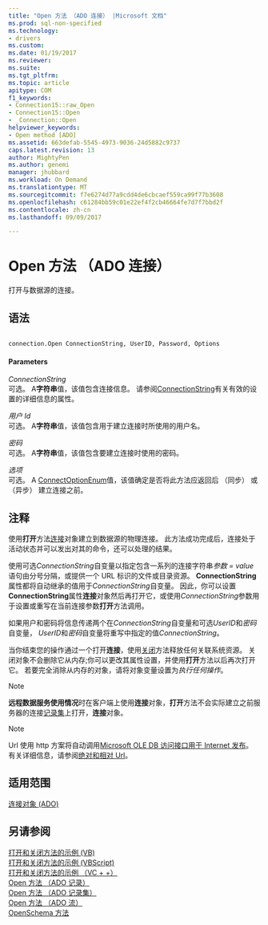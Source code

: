 ```yaml
---
title: "Open 方法 （ADO 连接） |Microsoft 文档"
ms.prod: sql-non-specified
ms.technology:
- drivers
ms.custom: 
ms.date: 01/19/2017
ms.reviewer: 
ms.suite: 
ms.tgt_pltfrm: 
ms.topic: article
apitype: COM
f1_keywords:
- Connection15::raw_Open
- Connection15::Open
- _Connection::Open
helpviewer_keywords:
- Open method [ADO]
ms.assetid: 663defab-5545-4973-9036-24d5882c9737
caps.latest.revision: 13
author: MightyPen
ms.author: genemi
manager: jhubbard
ms.workload: On Demand
ms.translationtype: MT
ms.sourcegitcommit: f7e6274d77a9cdd4de6cbcaef559ca99f77b3608
ms.openlocfilehash: c61284bb59c01e22ef4f2cb46664fe7d7f7bbd2f
ms.contentlocale: zh-cn
ms.lasthandoff: 09/09/2017

---
```

# <a name="open-method-ado-connection"></a>Open 方法 （ADO 连接）
打开与数据源的连接。  
  
## <a name="syntax"></a>语法  
  
```  
  
connection.Open ConnectionString, UserID, Password, Options  
```  
  
#### <a name="parameters"></a>Parameters  
 *ConnectionString*  
 可选。 A**字符串**值，该值包含连接信息。 请参阅[ConnectionString](../../../ado/reference/ado-api/connectionstring-property-ado.md)有关有效的设置的详细信息的属性。  
  
 *用户 Id*  
 可选。 A**字符串**值，该值包含用于建立连接时所使用的用户名。  
  
 *密码*  
 可选。 A**字符串**值，该值包含要建立连接时使用的密码。  
  
 *选项*  
 可选。 A [ConnectOptionEnum](../../../ado/reference/ado-api/connectoptionenum.md)值，该值确定是否将此方法应返回后 （同步） 或 （异步） 建立连接之前。  
  
## <a name="remarks"></a>注释  
 使用**打开**方法[连接](../../../ado/reference/ado-api/connection-object-ado.md)对象建立到数据源的物理连接。 此方法成功完成后，连接处于活动状态并可以发出对其的命令，还可以处理的结果。  
  
 使用可选*ConnectionString*自变量以指定包含一系列的连接字符串*参数* *= value*语句由分号分隔，或提供一个 URL 标识的文件或目录资源。 **ConnectionString**属性都将自动继承的值用于*ConnectionString*自变量。 因此，你可以设置**ConnectionString**属性**连接**对象然后再打开它，或使用*ConnectionString*参数用于设置或重写在当前连接参数**打开**方法调用。  
  
 如果用户和密码将信息传递两个在*ConnectionString*自变量和可选*UserID*和*密码*自变量， *UserID*和*密码*自变量将重写中指定的值*ConnectionString*。  
  
 当你结束您的操作通过一个打开**连接**，使用[关闭](../../../ado/reference/ado-api/close-method-ado.md)方法释放任何关联系统资源。 关闭对象不会删除它从内存;你可以更改其属性设置，并使用**打开**方法以后再次打开它。 若要完全消除从内存的对象，请将对象变量设置为*执行任何操作*。  
  
> [!NOTE]
>  **远程数据服务使用情况**时在客户端上使用**连接**对象，**打开**方法不会实际建立之前服务器的连接[记录集](../../../ado/reference/ado-api/recordset-object-ado.md)上打开，**连接**对象。  
  
> [!NOTE]
>  Url 使用 http 方案将自动调用[Microsoft OLE DB 访问接口用于 Internet 发布](../../../ado/guide/appendixes/microsoft-ole-db-provider-for-internet-publishing.md)。 有关详细信息，请参阅[绝对和相对 Url](../../../ado/guide/data/absolute-and-relative-urls.md)。  
  
## <a name="applies-to"></a>适用范围  
 [连接对象 (ADO)](../../../ado/reference/ado-api/connection-object-ado.md)  
  
## <a name="see-also"></a>另请参阅  
 [打开和关闭方法的示例 (VB)](../../../ado/reference/ado-api/open-and-close-methods-example-vb.md)   
 [打开和关闭方法的示例 (VBScript)](../../../ado/reference/ado-api/open-and-close-methods-example-vbscript.md)   
 [打开和关闭方法的示例 （VC + +）](../../../ado/reference/ado-api/open-and-close-methods-example-vc.md)   
 [Open 方法 （ADO 记录）](../../../ado/reference/ado-api/open-method-ado-record.md)   
 [Open 方法 （ADO 记录集）](../../../ado/reference/ado-api/open-method-ado-recordset.md)   
 [Open 方法 （ADO 流）](../../../ado/reference/ado-api/open-method-ado-stream.md)   
 [OpenSchema 方法](../../../ado/reference/ado-api/openschema-method.md)

